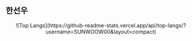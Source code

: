## 한선우
<div align="center">
  ![Top Langs](https://github-readme-stats.vercel.app/api/top-langs/?username=SUNWOOW00&layout=compact)
</div>
